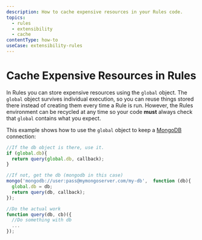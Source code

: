 ```yaml
---
description: How to cache expensive resources in your Rules code.
topics:
  - rules
  - extensibility
  - cache
contentType: how-to
useCase: extensibility-rules
---
```


# Cache Expensive Resources in Rules

In Rules you can store expensive resources using the `global` object. The `global` object survives individual execution, so you can reuse things stored there instead of creating them every time a Rule is run. However, the Rules environment can be recycled at any time so your code __must__ always check that `global` contains what you expect.

This example shows how to use the `global` object to keep a [MongoDB](https://www.mongodb.com/) connection:

```js
//If the db object is there, use it.
if (global.db){
  return query(global.db, callback);
}

//If not, get the db (mongodb in this case)
mongo('mongodb://user:pass@mymongoserver.com/my-db',  function (db){
  global.db = db;
  return query(db, callback);
});

//Do the actual work
function query(db, cb)({
  //Do something with db
  ...
});
```
